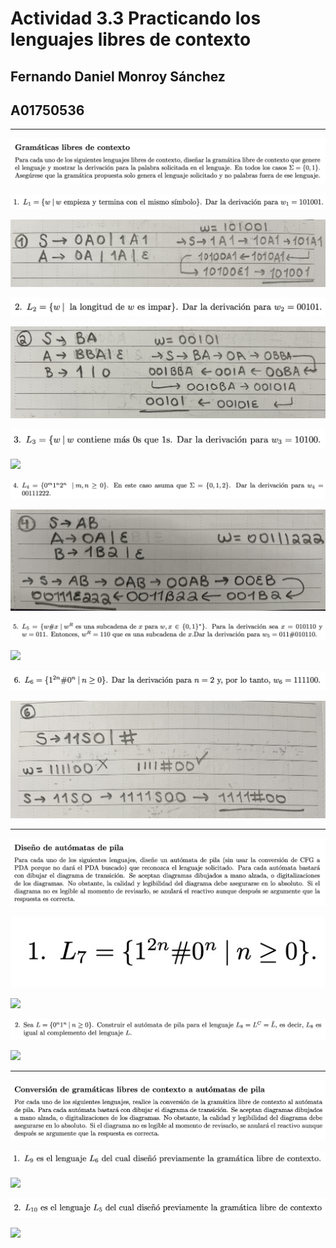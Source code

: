 # Actividad 3.3 Practicando los lenguajes libres de contexto

## Fernando Daniel Monroy Sánchez

## A01750536

---

![](assets/Pasted%20image%2020240419220055.png)

![](assets/Pasted%20image%2020240419190354.png)

![](assets/Pasted%20image%2020240419190449.png)

![](assets/Pasted%20image%2020240419190527.png)

![](assets/Pasted%20image%2020240419190532.png)

![](assets/Pasted%20image%2020240419190915.png)

![](assets/Pasted%20image%2020240419190920.png)

![](assets/Pasted%20image%2020240419191002.png)

![](assets/Pasted%20image%2020240419191012.png)

![](assets/Pasted%20image%2020240419191045.png)

![](assets/Pasted%20image%2020240419191031.png)

![](assets/Pasted%20image%2020240419215633.png)

![](assets/Pasted%20image%2020240419191146.png)

---

![](assets/Pasted%20image%2020240419220042.png)

![](assets/Pasted%20image%2020240419215650.png)

![](assets/Pasted%20image%2020240419191157.png)

![](assets/Pasted%20image%2020240419215706.png)

![](assets/Pasted%20image%2020240419215924.png)

---

![](assets/Pasted%20image%2020240419220027.png)

![](assets/Pasted%20image%2020240419215718.png)

![](assets/Pasted%20image%2020240419215937.png)

![](assets/Pasted%20image%2020240419215726.png)

![](assets/Pasted%20image%2020240419215952.png)


